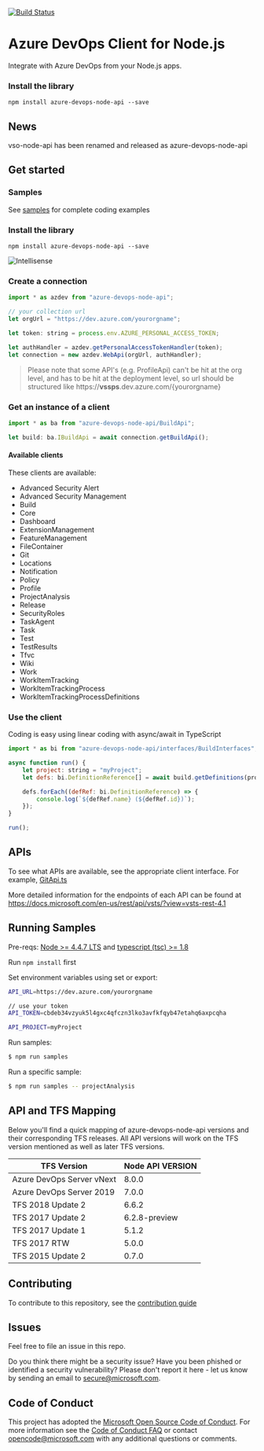 [![Build Status](https://dev.azure.com/ms/azure-devops-node-api/_apis/build/status/Microsoft.azure-devops-node-api?branchName=master)](https://dev.azure.com/ms/azure-devops-node-api/_build/latest?definitionId=89&branchName=master)

# Azure DevOps Client for Node.js

Integrate with Azure DevOps from your Node.js apps.

### Install the library
```
npm install azure-devops-node-api --save
```

## News

vso-node-api has been renamed and released as azure-devops-node-api

## Get started

### Samples

See [samples](./samples) for complete coding examples

### Install the library
```
npm install azure-devops-node-api --save
```

![Intellisense](docs/intellisense.png)  

### Create a connection
```javascript
import * as azdev from "azure-devops-node-api";

// your collection url
let orgUrl = "https://dev.azure.com/yourorgname";

let token: string = process.env.AZURE_PERSONAL_ACCESS_TOKEN;

let authHandler = azdev.getPersonalAccessTokenHandler(token); 
let connection = new azdev.WebApi(orgUrl, authHandler);    
```

> Please note that some API's (e.g. ProfileApi) can't be hit at the org level, and has to be hit at the deployment level,
so url should be structured like https://**vssps**.dev.azure.com/{yourorgname}

### Get an instance of a client

```javascript
import * as ba from "azure-devops-node-api/BuildApi";

let build: ba.IBuildApi = await connection.getBuildApi();
```

#### Available clients

These clients are available:

* Advanced Security Alert
* Advanced Security Management
* Build
* Core
* Dashboard
* ExtensionManagement
* FeatureManagement
* FileContainer
* Git
* Locations
* Notification
* Policy
* Profile
* ProjectAnalysis
* Release
* SecurityRoles
* TaskAgent
* Task
* Test
* TestResults
* Tfvc
* Wiki
* Work
* WorkItemTracking
* WorkItemTrackingProcess
* WorkItemTrackingProcessDefinitions

### Use the client
 
Coding is easy using linear coding with async/await in TypeScript

```javascript
import * as bi from "azure-devops-node-api/interfaces/BuildInterfaces";

async function run() {
    let project: string = "myProject";
    let defs: bi.DefinitionReference[] = await build.getDefinitions(project);

    defs.forEach((defRef: bi.DefinitionReference) => {
        console.log(`${defRef.name} (${defRef.id})`);
    });    
}

run();
```

## APIs

To see what APIs are available, see the appropriate client interface. For example, [GitApi.ts](https://github.com/Microsoft/azure-devops-node-api/blob/master/api/GitApi.ts)

More detailed information for the endpoints of each API can be found at https://docs.microsoft.com/en-us/rest/api/vsts/?view=vsts-rest-4.1

## Running Samples

Pre-reqs: [Node >= 4.4.7 LTS](https://nodejs.org) and [typescript (tsc) >= 1.8](https://www.npmjs.com/package/typescript)  

Run `npm install` first

Set environment variables using set or export:

```bash
API_URL=https://dev.azure.com/yourorgname

// use your token
API_TOKEN=cbdeb34vzyuk5l4gxc4qfczn3lko3avfkfqyb47etahq6axpcqha  

API_PROJECT=myProject  
```

Run samples:  

```bash
$ npm run samples
```

Run a specific sample:

```bash
$ npm run samples -- projectAnalysis
```

## API and TFS Mapping

Below you'll find a quick mapping of azure-devops-node-api versions and their corresponding TFS releases. All API versions will work on the TFS version mentioned as well as later TFS versions.

 |**TFS Version** | **Node API VERSION**|
 |-------------------|------------------|
 |Azure DevOps Server vNext | 8.0.0|
 |Azure DevOps Server 2019  | 7.0.0|
 |TFS 2018 Update 2  |  6.6.2|
 |TFS 2017 Update 2  |  6.2.8-preview|
 |TFS 2017 Update 1  |  5.1.2|
 |TFS 2017 RTW       |  5.0.0|
 |TFS 2015 Update 2  |  0.7.0|

## Contributing

To contribute to this repository, see the [contribution guide](./CONTRIBUTING.md)

## Issues

Feel free to file an issue in this repo.

Do you think there might be a security issue? Have you been phished or identified a security vulnerability? Please don't report it here - let us know by sending an email to secure@microsoft.com.

## Code of Conduct

This project has adopted the [Microsoft Open Source Code of Conduct](https://opensource.microsoft.com/codeofconduct/). For more information see the [Code of Conduct FAQ](https://opensource.microsoft.com/codeofconduct/faq/) or contact [opencode@microsoft.com](mailto:opencode@microsoft.com) with any additional questions or comments.

